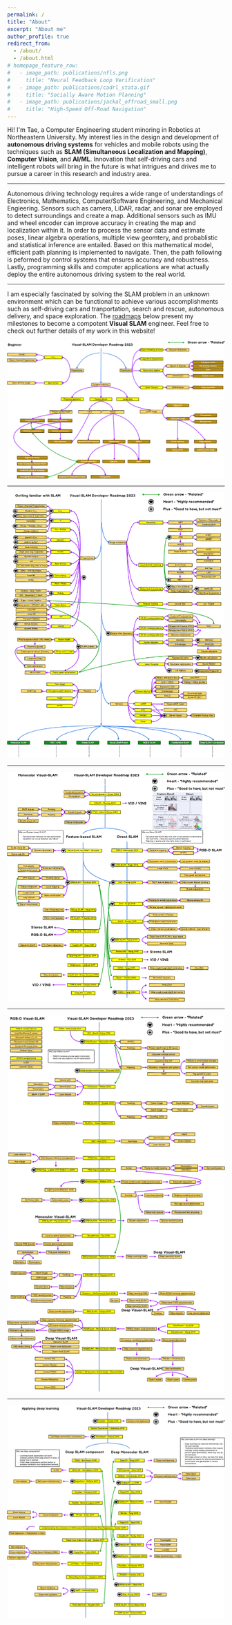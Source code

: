 ```yaml
---
permalink: /
title: "About"
excerpt: "About me"
author_profile: true
redirect_from: 
  - /about/
  - /about.html
# homepage_feature_row:
#   - image_path: publications/nfls.png
#     title: "Neural Feedback Loop Verification"
#   - image_path: publications/cadrl_stata.gif
#     title: "Socially Aware Motion Planning"
#   - image_path: publications/jackal_offroad_small.png
#     title: "High-Speed Off-Road Navigation"
---
```


Hi! I'm Tae, a Computer Engineering student minoring in Robotics at Northeastern University. My interest lies in the design and development of **autonomous driving systems** for vehicles and mobile robots using the techniques such as **SLAM (Simultaneous Localization and Mapping)**, **Computer Vision**, and **AI/ML**. Innovation that self-driving cars and intelligent robots will bring in the future is what intrigues and drives me to pursue a career in this research and industry area.

---

Autonomous driving technology requires a wide range of understandings of Electronics, Mathematics, Computer/Software Engineering, and Mechanical Engieering. Sensors such as camera, LiDAR, radar, and sonar are employed to detect surroundings and create a map. Additional sensors such as IMU and wheel encoder can improve accuracy in creating the map and localization within it. In order to process the sensor data and estimate poses, linear algebra operations, multiple view geomtery, and probablistic and statistical inference are entailed. Based on this mathematical model, efficient path planning is implemented to navigate. Then, the path following is peformed by control systems that ensures accuracy and robustness. Lastly, programming skills and computer applications are what actually deploy the entire autonomous driving system to the real world.

---

I am especially fascinated by solving the SLAM problem in an unknown environment which can be functional to achieve various accomplishments such as self-driving cars and tranportation, search and rescue, autonomous delivery, and space exploration. The [roadmaps](https://github.com/changh95/visual-slam-roadmap) below present my milestones to become a compotent **Visual SLAM** engineer. Feel free to check out further details of my work in this website!  

![Image](/assets/images/beginner_2023.png)

---
![Image](/assets/images/getting-familiar_2023.png)

---
![Image](/assets/images/monocular_2023.png)

---
![Image](/assets/images/rgbd_2023.png)

---
![Image](/assets/images/applying-deep-learning_2023.png)